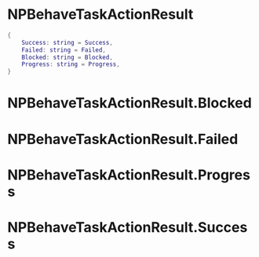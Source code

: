# NPBehaveTaskActionResult

```lua
{
    Success: string = Success,
    Failed: string = Failed,
    Blocked: string = Blocked,
    Progress: string = Progress,
}
```


# NPBehaveTaskActionResult.Blocked


# NPBehaveTaskActionResult.Failed


# NPBehaveTaskActionResult.Progress


# NPBehaveTaskActionResult.Success


